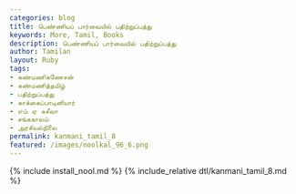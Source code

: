 ```yaml
---  
categories: blog  
title: பெண்ணியப் பார்வையில் பதிற்றுப்பத்து
keywords: More, Tamil, Books  
description: பெண்ணியப் பார்வையில் பதிற்றுப்பத்து
author: Tamilan  
layout: Ruby  
tags:     
- கண்மணிகணேசன்
- கண்மணித்தமிழ்
- பதிற்றுப்பத்து
- காக்கைப்பாடினியார்
- எம் ஏ சுசீலா
- சங்ககாலம்
- அரசியல்நிலை
permalink: kanmani_tamil_8  
featured: /images/noolkal_96_6.png  
---  
```

{% include install_nool.md %} 
{% include_relative dtl/kanmani_tamil_8.md %} 
